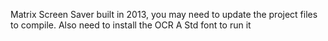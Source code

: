 Matrix Screen Saver 
built in 2013, you may need to update the project files to compile. Also need to install the OCR A Std font to run it
